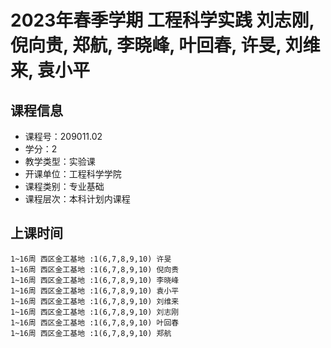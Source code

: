 # 2023年春季学期 工程科学实践 刘志刚, 倪向贵, 郑航, 李晓峰, 叶回春, 许旻, 刘维来, 袁小平






## 课程信息

- 课程号：209011.02
- 学分：2
- 教学类型：实验课
- 开课单位：工程科学学院
- 课程类别：专业基础
- 课程层次：本科计划内课程

## 上课时间

```
1~16周 西区金工基地 :1(6,7,8,9,10) 许旻
1~16周 西区金工基地 :1(6,7,8,9,10) 倪向贵
1~16周 西区金工基地 :1(6,7,8,9,10) 李晓峰
1~16周 西区金工基地 :1(6,7,8,9,10) 袁小平
1~16周 西区金工基地 :1(6,7,8,9,10) 刘维来
1~16周 西区金工基地 :1(6,7,8,9,10) 刘志刚
1~16周 西区金工基地 :1(6,7,8,9,10) 叶回春
1~16周 西区金工基地 :1(6,7,8,9,10) 郑航
```

